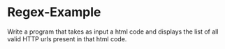 # Regex-Example

Write a program that takes as input a html code and displays the list of all valid HTTP urls present in that html code.
